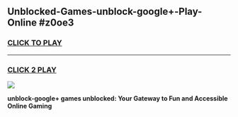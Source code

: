 
## Unblocked-Games-unblock-google+-Play-Online #z0oe3
<h3>
<a href="https://news.freeplayer.one?title=unblock-google+&ref=3">CLICK TO PLAY</a></h3>
<hr>

<h3>
<a href="https://news.freeplayer.one?title=unblock-google+&ref=3">CLICK 2 PLAY</a>
  
</h3>

<a href="https://news.freeplayer.one?title=unblock-google+&ref=3"><img src="https://clearcache.store/games.png"></a>


**unblock-google+ games unblocked: Your Gateway to Fun and Accessible Online Gaming**
